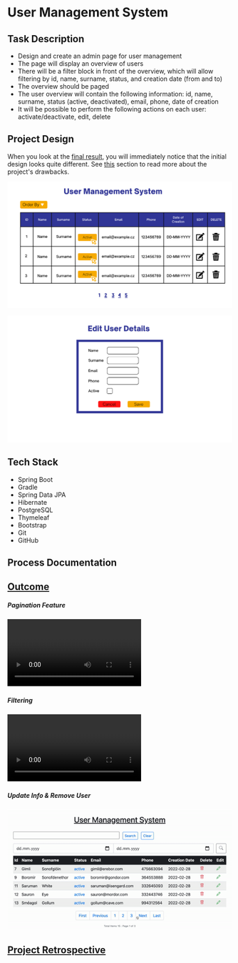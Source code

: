 # User Management System

## Task Description

* Design and create an admin page for user management
* The page will display an overview of users
* There will be a filter block in front of the overview, which will allow filtering by id, name, surname, status, and
  creation date (from and to)
* The overview should be paged
* The user overview will contain the following information: id, name, surname, status (active, deactivated), email,
  phone, date of creation
* It will be possible to perform the following actions on each user: activate/deactivate, edit, delete

## Project Design

When you look at the [final result](#outcome), you will immediately notice that the initial design looks quite different. See [this](#retrospective) section to read more about the project's drawbacks.

![page layout](https://github.com/lucieyarish/user-management-tool/blob/main/assets/layout.png)

![edit user](https://github.com/lucieyarish/user-management-tool/blob/main/assets/edit-usr.png)

## Tech Stack
* Spring Boot
* Gradle
* Spring Data JPA
* Hibernate
* PostgreSQL
* Thymeleaf
* Bootstrap
* Git
* GitHub

## Process Documentation


## [Outcome](#outcome)

##### Pagination Feature
![](https://github.com/lucieyarish/user-management-tool/blob/main/assets/pagination.mov)

##### Filtering 
![](https://github.com/lucieyarish/user-management-tool/blob/main/assets/filtering.mov)

##### Update Info & Remove User
![](https://github.com/lucieyarish/user-management-tool/blob/main/assets/crud.gif)

## [Project Retrospective](#retrospective)
